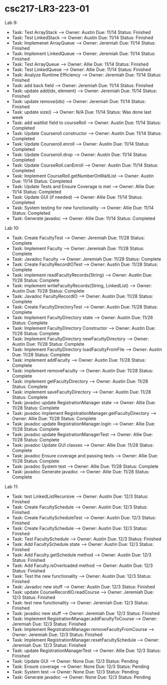 # csc217-LR3-223-01

Lab 9:


- Task: Test ArrayStack --> Owner: Austin Due: 11/14 Status: Finished
- Task: Test LinkedStack --> Owner: Austin  Due: 11/14 Status: Finished
- Task: Implemenet ArrayQueue --> Owner: Jeremiah Due: 11/14 Status: Finished
- Task: Implement LinkedQueue --> Owner: Jeremiah Due: 11/14 Status: Finished
- Task: Test ArrayQueue --> Owner: Allie Due: 11/14 Status: Finished
- Task: Test LinkedQueue --> Owner: Allie Due: 11/14 Status: Finished
- Task: Analyze Runtime Efficiency --> Owner: Jeremiah  Due: 11/14 Status: Finished
- Task: add back field --> Owner: Jeremiah Due: 11/14 Status: Finished
- Task: update add(idx, element) --> Owner: Jeremiah Due: 11/14 Status: Finished
- Task: update remove(idx) --> Owner: Jeremiah Due: 11/14 Status: Finished
- Task: update size() --> Owner: N/A Due: 11/14 Status: Was done last week
- Task: add waitlist field to courseRoll --> Owner: Austin Due: 11/14 Status: Completed
- Task: Update Courseroll constructor --> Owner: Austin Due: 11/14 Status: Completed
- Task: Update Courseroll.enroll --> Owner: Austin Due: 11/14 Status: Completed
- Task: Update Courseroll.drop --> Owner: Austin Due: 11/14 Status: Completed
- Task: Update CourseRoll.canEnroll --> Owner: Austin Due: 11/14 Status: Completed
- Task: Implement CourseRoll.getNumberOnWaitList --> Owner: Austin Due: 11/14 Status: Completed
- Task: Update Tests and Ensure Coverage is met --> Owner: Allie Due: 11/14 Status: Completed
- Task: Update GUI (if needed) --> Owner: Allie Due: 11/14 Status: Completed
- Task: System testing for new functionality --> Owner: Allie Due: 11/14 Status: Completed
- Task: Generate javadoc --> Owner: Allie Due: 11/14 Status: Completed

Lab 10:

- Task: Create FacultyTest --> Owner: Jeremiah Due: 11/28 Status: Complete
- Task: Implement Faculty --> Owner: Jeremiah Due: 11/28 Status: Complete
- Task: Javadoc Faculty --> Owner: Jeremiah Due: 11/28 Status: Complete
- Task: Create FacultyRecordIOTest --> Owner: Austin Due: 11/28 Status: Complete
- Task: implement readFacultyRecords(String) --> Owner: Austin Due: 11/28 Status: Complete
- Task: implement writeFacultyRecords(String, LinkedList<Faculty>) --> Owner: Austin Due: 11/28 Status: Complete
- Task: Javadoc FacultyRecordIO --> Owner: Austin Due: 11/28 Status: Complete
- Task: Create FacultyDirectoryTest --> Owner: Austin Due: 11/28 Status: Complete
- Task: Implement FacultyDirectory state --> Owner: Austin Due: 11/28 Status: Complete
- Task: Implement FacultyDirectory Constructor --> Owner: Austin Due: 11/28 Status: Complete
- Task: Implement FacultyDirectory newFacultyDirectory --> Owner: Austin Due: 11/28 Status: Complete
- Task: Implement FacultyDirectory loadFacultyFromFile --> Owner: Austin Due: 11/28 Status: Complete
- Task: implement addFaculty --> Owner: Austin Due: 11/28 Status: Complete
- Task: implement removeFaculty --> Owner: Austin Due: 11/28 Status: Complete
- Task: implement getFacultyDirectory --> Owner: Austin Due: 11/28 Status: Complete
- Task: implement saveFacultyDirectory --> Owner: Austin Due: 11/28 Status: Complete
- Task: javadoc update RegistrationManager state --> Owner: Allie Due: 11/28 Status: Complete
- Task: javadoc implement RegistrationManager.getFacultyDirectory --> Owner: Allie Due: 11/28 Status: Complete
- Task: javadoc update RegistrationManager.login --> Owner: Allie Due: 11/28 Status: Complete
- Task: javadoc update RegistrationManagerTest --> Owner: Allie Due: 11/28 Status: Complete
- Task: javadoc Update GUI classes --> Owner: Allie Due: 11/28 Status: Complete
- Task: javadoc Ensure coverage and passing tests --> Owner: Allie Due: 11/28 Status: Complete
- Task: javadoc System test --> Owner: Allie Due: 11/28 Status: Complete
- Task: javadoc Generate javadoc --> Owner: Allie Due: 11/28 Status: Complete
  
 Lab 11:
- Task: test LinkedListRecursive --> Owner: Austin Due: 12/3 Status: Finished
- Task: Create FacultySchedule --> Owner: Austin Due: 12/3 Status: Finished
- Task: Create FacultyScheduleTest --> Owner: Austin Due: 12/3 Status: Finished
- Task: Create FacultySchedule --> Owner: Austin Due: 12/3 Status: Finished
- Task: Test FacultySchedule --> Owner: Austin Due: 12/3 Status: Finished
- Task: Add FacultySchedule state --> Owner: Austin Due: 12/3 Status: Finished
- Task: Add Faculty.getSchedule method --> Owner: Austin Due: 12/3 Status: Finished
- Task: Add Faculty.isOverloaded method --> Owner: Austin Due: 12/3 Status: Finished
- Task: Test the new functionality --> Owner: Austin Due: 12/3 Status: Finished
- Task: Javadoc new stuff --> Owner: Austin Due: 12/3 Status: Finished
- Task: update CourseRecordIO.readCourse --> Owner: Jeremiah Due: 12/3 Status: Finished
- Task: test new functionality --> Owner: Jeremiah Due: 12/3 Status: Finished
- Task: javadoc new stuff --> Owner: Jeremiah Due: 12/3 Status: Finished
- Task: Implement RegistrationManager.addFacultyToCourse --> Owner: Jeremiah Due: 12/3 Status: Finished
- Task: Implement RegistrationManager.removeFacultyFromCourse --> Owner: Jeremiah Due: 12/3 Status: Finished
- Task: Implement RegistrationManager.resetFacultySchedule --> Owner: Jeremiah Due: 12/3 Status: Finished
- Task: update RegistrationManagerTest --> Owner: Allie Due: 12/3 Status: Finished
- Task: Update GUI --> Owner: None Due: 12/3 Status: Pending
- Task: Ensure coverage --> Owner: None Due: 12/3 Status: Pending
- Task: System test --> Owner: None Due: 12/3 Status: Pending
- Task: Generate javadoc --> Owner: None Due: 12/3 Status: Pending
 
